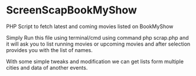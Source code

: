 # ScreenScapBookMyShow
PHP Script to fetch latest and coming movies listed on BookMyShow

Simply Run this file using terminal/cmd using command php scrap.php and it will ask you to list running movies or upcoming movies and after selection provides you with the list of names.

With some simple tweaks and modification we can get lists form multiple cities and data of another events.
